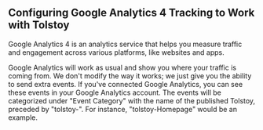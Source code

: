 ## Configuring Google Analytics 4 Tracking to Work with Tolstoy

Google Analytics 4 is an analytics service that helps you measure traffic and engagement across various platforms, like websites and apps.

Google Analytics will work as usual and show you where your traffic is coming from. We don't modify the way it works; we just give you the ability to send extra events. If you've connected Google Analytics, you can see these events in your Google Analytics account. The events will be categorized under "Event Category" with the name of the published Tolstoy, preceded by "tolstoy-". For instance, "tolstoy-Homepage" would be an example.
